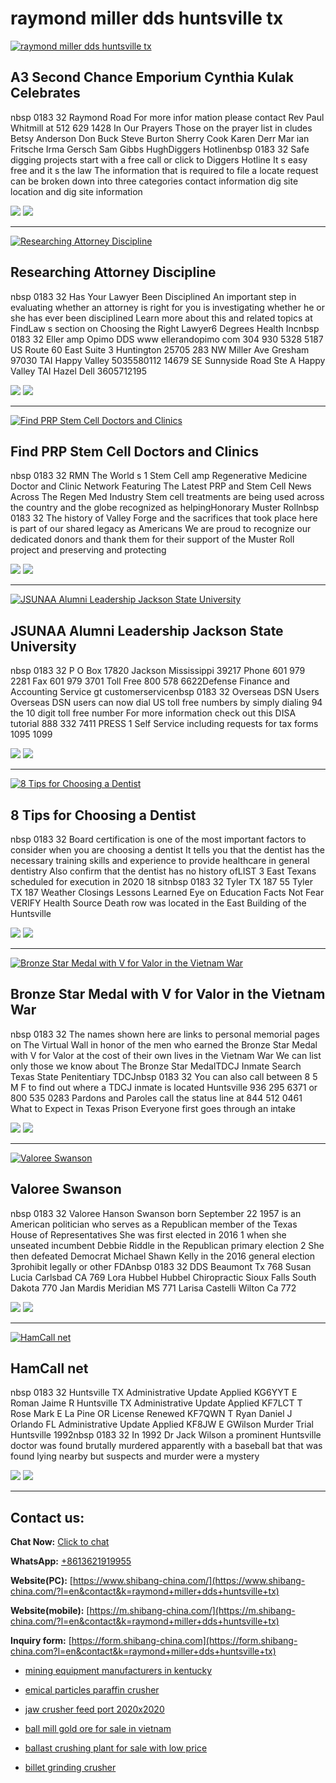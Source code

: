 # raymond miller dds huntsville tx

<a href="https://swt.shibang-china.com/?l=en&img&k=raymond+miller+dds+huntsville+tx" target="_blank">![raymond miller dds huntsville tx](http://static.shibang-china.com/all-800x300/1355.jpg)</a>

## A3 Second Chance Emporium Cynthia Kulak Celebrates
nbsp 0183 32 Raymond Road For more infor mation please contact Rev Paul Whitmill at 512 629 1428 In Our Prayers Those on the prayer list in cludes Betsy Anderson Don Buck Steve Burton Sherry Cook Karen Derr Mar ian Fritsche Irma Gersch Sam Gibbs HughDiggers Hotlinenbsp 0183 32 Safe digging projects start with a free call or click to Diggers Hotline It s easy free and it s the law The information that is required to file a locate request can be broken down into three categories contact information dig site location and dig site information


<a href="https://whatsapp.shibangsoft.com/WhatsApp.php" target="_blank" title="WhatsApp">![](http://static.shibang-china.com/icon/whatsapp.png)</a> <a href="https://swt.shibang-china.com/?l=en&icon&k=raymond+miller+dds+huntsville+tx" target="_blank">![](http://static.shibang-china.com/icon/chat-en.png)</a>

---

<a href="https://swt.shibang-china.com/?l=en&img&k=raymond+miller+dds+huntsville+tx" target="_blank">![Researching Attorney Discipline](http://static.shibang-china.com/all-800x300/125.jpg)</a>

## Researching Attorney Discipline
nbsp 0183 32 Has Your Lawyer Been Disciplined An important step in evaluating whether an attorney is right for you is investigating whether he or she has ever been disciplined Learn more about this and related topics at FindLaw s section on Choosing the Right Lawyer6 Degrees Health Incnbsp 0183 32 Eller amp Opimo DDS www ellerandopimo com 304 930 5328 5187 US Route 60 East Suite 3 Huntington 25705 283 NW Miller Ave Gresham 97030 TAI Happy Valley 5035580112 14679 SE Sunnyside Road Ste A Happy Valley TAI Hazel Dell 3605712195


<a href="https://whatsapp.shibangsoft.com/WhatsApp.php" target="_blank" title="WhatsApp">![](http://static.shibang-china.com/icon/whatsapp.png)</a> <a href="https://swt.shibang-china.com/?l=en&icon&k=raymond+miller+dds+huntsville+tx" target="_blank">![](http://static.shibang-china.com/icon/chat-en.png)</a>

---

<a href="https://swt.shibang-china.com/?l=en&img&k=raymond+miller+dds+huntsville+tx" target="_blank">![Find PRP Stem Cell Doctors and Clinics](http://static.shibang-china.com/all-800x300/689.jpg)</a>

## Find PRP Stem Cell Doctors and Clinics
nbsp 0183 32 RMN The World s 1 Stem Cell amp Regenerative Medicine Doctor and Clinic Network Featuring The Latest PRP and Stem Cell News Across The Regen Med Industry Stem cell treatments are being used across the country and the globe recognized as helpingHonorary Muster Rollnbsp 0183 32 The history of Valley Forge and the sacrifices that took place here is part of our shared legacy as Americans We are proud to recognize our dedicated donors and thank them for their support of the Muster Roll project and preserving and protecting


<a href="https://whatsapp.shibangsoft.com/WhatsApp.php" target="_blank" title="WhatsApp">![](http://static.shibang-china.com/icon/whatsapp.png)</a> <a href="https://swt.shibang-china.com/?l=en&icon&k=raymond+miller+dds+huntsville+tx" target="_blank">![](http://static.shibang-china.com/icon/chat-en.png)</a>

---

<a href="https://swt.shibang-china.com/?l=en&img&k=raymond+miller+dds+huntsville+tx" target="_blank">![JSUNAA Alumni Leadership Jackson State University](http://static.shibang-china.com/all-800x300/1042.jpg)</a>

## JSUNAA Alumni Leadership Jackson State University
nbsp 0183 32 P O Box 17820 Jackson Mississippi 39217 Phone 601 979 2281 Fax 601 979 3701 Toll Free 800 578 6622Defense Finance and Accounting Service gt customerservicenbsp 0183 32 Overseas DSN Users Overseas DSN users can now dial US toll free numbers by simply dialing 94 the 10 digit toll free number For more information check out this DISA tutorial 888 332 7411 PRESS 1 Self Service including requests for tax forms 1095 1099


<a href="https://whatsapp.shibangsoft.com/WhatsApp.php" target="_blank" title="WhatsApp">![](http://static.shibang-china.com/icon/whatsapp.png)</a> <a href="https://swt.shibang-china.com/?l=en&icon&k=raymond+miller+dds+huntsville+tx" target="_blank">![](http://static.shibang-china.com/icon/chat-en.png)</a>

---

<a href="https://swt.shibang-china.com/?l=en&img&k=raymond+miller+dds+huntsville+tx" target="_blank">![8 Tips for Choosing a Dentist](http://static.shibang-china.com/all-800x300/515.jpg)</a>

## 8 Tips for Choosing a Dentist
nbsp 0183 32 Board certification is one of the most important factors to consider when you are choosing a dentist It tells you that the dentist has the necessary training skills and experience to provide healthcare in general dentistry Also confirm that the dentist has no history ofLIST 3 East Texans scheduled for execution in 2020 18 sitnbsp 0183 32 Tyler TX 187 55 Tyler TX 187 Weather Closings Lessons Learned Eye on Education Facts Not Fear VERIFY Health Source Death row was located in the East Building of the Huntsville


<a href="https://whatsapp.shibangsoft.com/WhatsApp.php" target="_blank" title="WhatsApp">![](http://static.shibang-china.com/icon/whatsapp.png)</a> <a href="https://swt.shibang-china.com/?l=en&icon&k=raymond+miller+dds+huntsville+tx" target="_blank">![](http://static.shibang-china.com/icon/chat-en.png)</a>

---

<a href="https://swt.shibang-china.com/?l=en&img&k=raymond+miller+dds+huntsville+tx" target="_blank">![Bronze Star Medal with V for Valor in the Vietnam War](http://static.shibang-china.com/all-800x300/583.jpg)</a>

## Bronze Star Medal with V for Valor in the Vietnam War
nbsp 0183 32 The names shown here are links to personal memorial pages on The Virtual Wall in honor of the men who earned the Bronze Star Medal with V for Valor at the cost of their own lives in the Vietnam War We can list only those we know about The Bronze Star MedalTDCJ Inmate Search Texas State Penitentiary TDCJnbsp 0183 32 You can also call between 8 5 M F to find out where a TDCJ inmate is located Huntsville 936 295 6371 or 800 535 0283 Pardons and Paroles call the status line at 844 512 0461 What to Expect in Texas Prison Everyone first goes through an intake


<a href="https://whatsapp.shibangsoft.com/WhatsApp.php" target="_blank" title="WhatsApp">![](http://static.shibang-china.com/icon/whatsapp.png)</a> <a href="https://swt.shibang-china.com/?l=en&icon&k=raymond+miller+dds+huntsville+tx" target="_blank">![](http://static.shibang-china.com/icon/chat-en.png)</a>

---

<a href="https://swt.shibang-china.com/?l=en&img&k=raymond+miller+dds+huntsville+tx" target="_blank">![Valoree Swanson](http://static.shibang-china.com/all-800x300/162.jpg)</a>

## Valoree Swanson
nbsp 0183 32 Valoree Hanson Swanson born September 22 1957 is an American politician who serves as a Republican member of the Texas House of Representatives She was first elected in 2016 1 when she unseated incumbent Debbie Riddle in the Republican primary election 2 She then defeated Democrat Michael Shawn Kelly in the 2016 general election 3prohibit legally or other FDAnbsp 0183 32 DDS Beaumont Tx 768 Susan Lucia Carlsbad CA 769 Lora Hubbel Hubbel Chiropractic Sioux Falls South Dakota 770 Jan Mardis Meridian MS 771 Larisa Castelli Wilton Ca 772


<a href="https://whatsapp.shibangsoft.com/WhatsApp.php" target="_blank" title="WhatsApp">![](http://static.shibang-china.com/icon/whatsapp.png)</a> <a href="https://swt.shibang-china.com/?l=en&icon&k=raymond+miller+dds+huntsville+tx" target="_blank">![](http://static.shibang-china.com/icon/chat-en.png)</a>

---

<a href="https://swt.shibang-china.com/?l=en&img&k=raymond+miller+dds+huntsville+tx" target="_blank">![HamCall net](http://static.shibang-china.com/all-800x300/615.jpg)</a>

## HamCall net
nbsp 0183 32 Huntsville TX Administrative Update Applied KG6YYT E Roman Jaime R Huntsville TX Administrative Update Applied KF7LCT T Rose Mark E La Pine OR License Renewed KF7QWN T Ryan Daniel J Orlando FL Administrative Update Applied KF8JW E GWilson Murder Trial Huntsville 1992nbsp 0183 32 In 1992 Dr Jack Wilson a prominent Huntsville doctor was found brutally murdered apparently with a baseball bat that was found lying nearby but suspects and murder were a mystery


<a href="https://whatsapp.shibangsoft.com/WhatsApp.php" target="_blank" title="WhatsApp">![](http://static.shibang-china.com/icon/whatsapp.png)</a> <a href="https://swt.shibang-china.com/?l=en&icon&k=raymond+miller+dds+huntsville+tx" target="_blank">![](http://static.shibang-china.com/icon/chat-en.png)</a>

---
## Contact us:

**Chat Now:** [Click to chat](https://swt.shibang-china.com?l=en&contact&k=raymond+miller+dds+huntsville+tx)

**WhatsApp:**  [+8613621919955](https://whatsapp.shibangsoft.com/WhatsApp.php)

**Website(PC):** [https://www.shibang-china.com/](https://www.shibang-china.com/?l=en&contact&k=raymond+miller+dds+huntsville+tx)

**Website(mobile):** [https://m.shibang-china.com/](https://m.shibang-china.com/?l=en&contact&k=raymond+miller+dds+huntsville+tx)

**Inquiry form:** [https://form.shibang-china.com](https://form.shibang-china.com?l=en&contact&k=raymond+miller+dds+huntsville+tx)

* [mining equipment manufacturers in kentucky](../165/mining%20equipment%20manufacturers%20in%20kentucky.md)

* [emical particles paraffin crusher](../170/emical%20particles%20paraffin%20crusher.md)

* [jaw crusher feed port 2020x2020](../166/jaw%20crusher%20feed%20port%202020x2020.md)

* [ball mill gold ore for sale in vietnam](../161/ball%20mill%20gold%20ore%20for%20sale%20in%20vietnam.md)

* [ballast crushing plant for sale with low price](../162/ballast%20crushing%20plant%20for%20sale%20with%20low%20price.md)

* [billet grinding crusher](../170/billet%20grinding%20crusher.md)